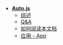 * [**Auto.js**]()
  * [综述](tl/auto.js/)
  * [Q&A](tl/auto.js/qa)
  * [如何阅读本文档](tl/auto.js/doc)
  * [应用 - App](tl/auto.js/app)

